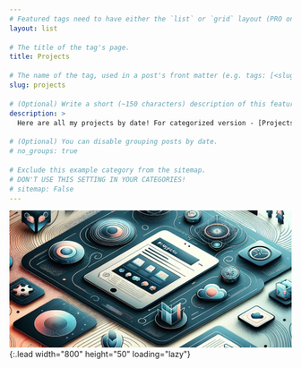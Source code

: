 ```yaml
---
# Featured tags need to have either the `list` or `grid` layout (PRO only).
layout: list

# The title of the tag's page.
title: Projects 

# The name of the tag, used in a post's front matter (e.g. tags: [<slug>]).
slug: projects

# (Optional) Write a short (~150 characters) description of this featured tag.
description: >
  Here are all my projects by date! For categorized version - [Projects categorized](/projects/categorized/)

# (Optional) You can disable grouping posts by date.
# no_groups: true

# Exclude this example category from the sitemap.
# DON'T USE THIS SETTING IN YOUR CATEGORIES!
# sitemap: False
---
```

![Half-width](\assets\projects\home.png){:.lead width="800" height="50" loading="lazy"}